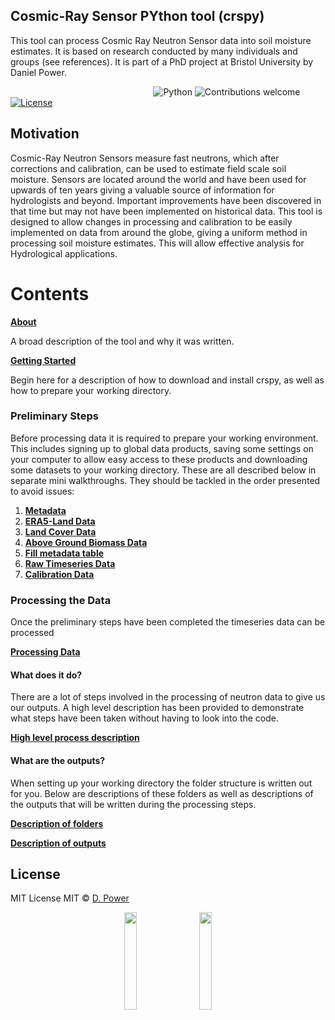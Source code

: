 ## Cosmic-Ray Sensor PYthon tool (crspy)
This tool can process Cosmic Ray Neutron Sensor data into soil moisture estimates. It is based on research conducted by many individuals and groups (see references). It is part of a PhD project at Bristol University by Daniel Power. 

&nbsp;&nbsp;&nbsp;&nbsp;&nbsp;&nbsp;&nbsp;&nbsp;&nbsp;&nbsp;&nbsp;&nbsp;&nbsp;&nbsp;&nbsp;&nbsp;&nbsp;&nbsp;&nbsp;&nbsp;&nbsp;&nbsp;&nbsp;&nbsp;&nbsp;&nbsp;&nbsp;&nbsp;&nbsp;&nbsp;&nbsp;&nbsp;&nbsp;&nbsp;&nbsp;&nbsp;&nbsp;&nbsp;&nbsp;&nbsp;&nbsp;&nbsp;&nbsp;&nbsp;&nbsp;&nbsp;&nbsp;&nbsp;&nbsp;&nbsp;&nbsp;&nbsp;&nbsp;&nbsp;&nbsp;&nbsp;&nbsp;
![Python](https://img.shields.io/badge/python-v3.7+-blue.svg)
![Contributions welcome](https://img.shields.io/badge/contributions-welcome-orange.svg)
[![License](https://img.shields.io/badge/license-MIT-blue.svg)](https://opensource.org/licenses/MIT)

## Motivation
Cosmic-Ray Neutron Sensors measure fast neutrons, which after corrections and calibration, can be used to estimate field scale soil moisture. Sensors are located around the world and have been used for upwards of ten years giving a valuable source of information for hydrologists and beyond. Important improvements have been discovered in that time but may not have been implemented on historical data. This tool is designed to allow changes in processing and calibration to be easily implemented on data from around the globe, giving a uniform method in processing soil moisture estimates. This will allow effective analysis for Hydrological applications. 

# **Contents**

[**About**](https://github.com/danpower101/crspy/wiki/About)

A broad description of the tool and why it was written.

[**Getting Started**](https://github.com/danpower101/crspy/wiki/Getting-Started)

Begin here for a description of how to download and install crspy, as well as how to prepare your working directory.

### **Preliminary Steps**

Before processing data it is required to prepare your working environment. This includes signing up to global data products, saving some settings on your computer to allow easy access to these products and downloading some datasets to your working directory. These are all described below in separate mini walkthroughs. They should be tackled in the order presented to avoid issues:

1. [**Metadata**](https://github.com/danpower101/crspy/wiki/Metadata)
2. [**ERA5-Land Data**](https://github.com/danpower101/crspy/wiki/ERA5-Land-Data)
3. [**Land Cover Data**](https://github.com/danpower101/crspy/wiki/Land-Cover-Data)
4. [**Above Ground Biomass Data**](https://github.com/danpower101/crspy/wiki/Above-Ground-Biomass-Data)
5. [**Fill metadata table**](https://github.com/danpower101/crspy/wiki/Fill-metadata-table)
6. [**Raw Timeseries Data**](https://github.com/danpower101/crspy/wiki/Raw-Timeseries-Data)
7. [**Calibration Data**](https://github.com/danpower101/crspy/wiki/Calibration-Data)



### **Processing the Data**

Once the preliminary steps have been completed the timeseries data can be processed

[**Processing Data**](tbc) 



#### **What does it do?**

There are a lot of steps involved in the processing of neutron data to give us our outputs. A high level description has been provided to demonstrate what steps have been taken without having to look into the code. 

[**High level process description**](tbc)



#### **What are the outputs?**

When setting up your working directory the folder structure is written out for you. Below are descriptions of these folders as well as descriptions of the outputs that will be written during the processing steps.

[**Description of folders**](tbc)

[**Description of outputs**](tbc)



## License
MIT License
MIT © [D. Power](2020)


<p align="center"> <img width=20% src="https://github.com/danpower101/The_CRNS_Process/blob/master/Images/University_of_Bristol_logo.png">&nbsp;&nbsp;&nbsp;&nbsp;&nbsp;<img width=20% src="https://github.com/danpower101/The_CRNS_Process/blob/master/Images/WISECDTlogo.png">
